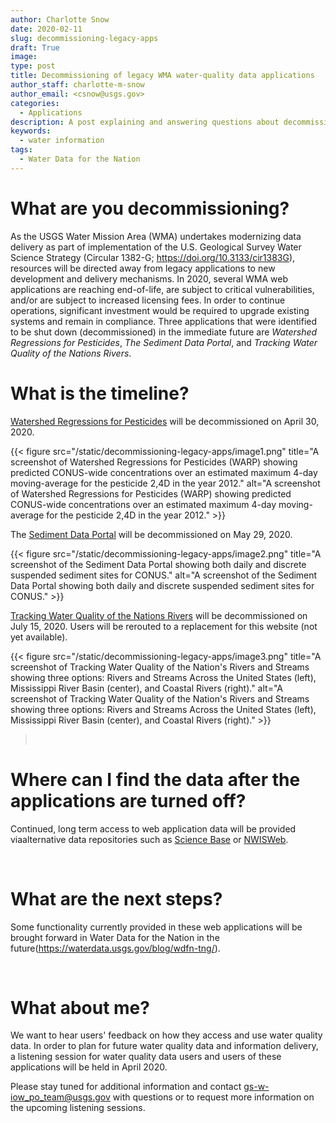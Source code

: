 ```yaml
---
author: Charlotte Snow
date: 2020-02-11
slug: decommissioning-legacy-apps
draft: True
image: 
type: post
title: Decommissioning of legacy WMA water-quality data applications
author_staff: charlotte-m-snow
author_email: <csnow@usgs.gov>
categories:
  - Applications
description: A post explaining and answering questions about decommissioning a few legacy water applications
keywords:
  - water information
tags:
  - Water Data for the Nation
---
```


# What are you decommissioning? 

As the USGS Water Mission Area (WMA) undertakes modernizing data
delivery as part of implementation of the U.S. Geological Survey Water
Science Strategy (Circular 1382-G; <https://doi.org/10.3133/cir1383G>),
resources will be directed away from legacy applications to new
development and delivery mechanisms. In 2020, several WMA web
applications are reaching end-of-life, are subject to critical
vulnerabilities, and/or are subject to increased licensing fees. In
order to continue operations, significant investment would be required
to upgrade existing systems and remain in compliance. Three applications
that were identified to be shut down (decommissioned) in the immediate
future are *Watershed Regressions for Pesticides*, *The Sediment Data
Portal*, and *Tracking Water Quality of the Nations Rivers*.

# What is the timeline? 


[Watershed Regressions for Pesticides](<https://cida.usgs.gov/warp/>) will be decommissioned on April 30, 2020. 

{{< figure src="/static/decommissioning-legacy-apps/image1.png" title="A screenshot of Watershed Regressions for Pesticides (WARP) showing predicted CONUS-wide concentrations over an estimated maximum 4-day moving-average for the pesticide 2,4D in the year 2012." alt="A screenshot of Watershed Regressions for Pesticides (WARP) showing predicted CONUS-wide concentrations over an estimated maximum 4-day moving-average for the pesticide 2,4D in the year 2012." >}}




The [Sediment Data Portal](<https://cida.usgs.gov/sediment/>) will be decommissioned on May 29, 2020. 

{{< figure src="/static/decommissioning-legacy-apps/image2.png" title="A screenshot of the Sediment Data Portal showing both daily and discrete suspended sediment sites for CONUS." alt="A screenshot of the Sediment Data Portal showing both daily and discrete suspended sediment sites for CONUS." >}}


[Tracking Water Quality of the Nations Rivers](<https://cida.usgs.gov/quality/rivers/home>) will be decommissioned on July 15, 2020. Users will be rerouted to a replacement for this website (not yet available).

{{< figure src="/static/decommissioning-legacy-apps/image3.png" title="A screenshot of Tracking Water Quality of the Nation's Rivers and Streams showing three options: Rivers and Streams Across the United States (left), Mississippi River Basin (center), and Coastal Rivers (right)." alt="A screenshot of Tracking Water Quality of the Nation's Rivers and Streams showing three options: Rivers and Streams Across the United States (left), Mississippi River Basin (center), and Coastal Rivers (right)." >}}



>  

# Where can I find the data after the applications are turned off? 

Continued, long term access to web application data will be provided viaalternative data repositories such as [Science Base](<https://www.sciencebase.gov/catalog/>) or [NWISWeb]([https://waterdata.usgs.gov](https://waterdata.usgs.gov/)). 

 

# What are the next steps? 

Some functionality currently provided in these web applications will be brought forward in Water Data for the Nation in the future(https://waterdata.usgs.gov/blog/wdfn-tng/). 

 

# What about me? 

We want to hear users' feedback on how they access and use water quality data. In order to plan for future water quality data and information delivery, a listening session for water quality data users and users of these applications will be held in April 2020.  

Please stay tuned for additional information and contact <gs-w-iow_po_team@usgs.gov> with questions or to request more information on the upcoming listening sessions.  